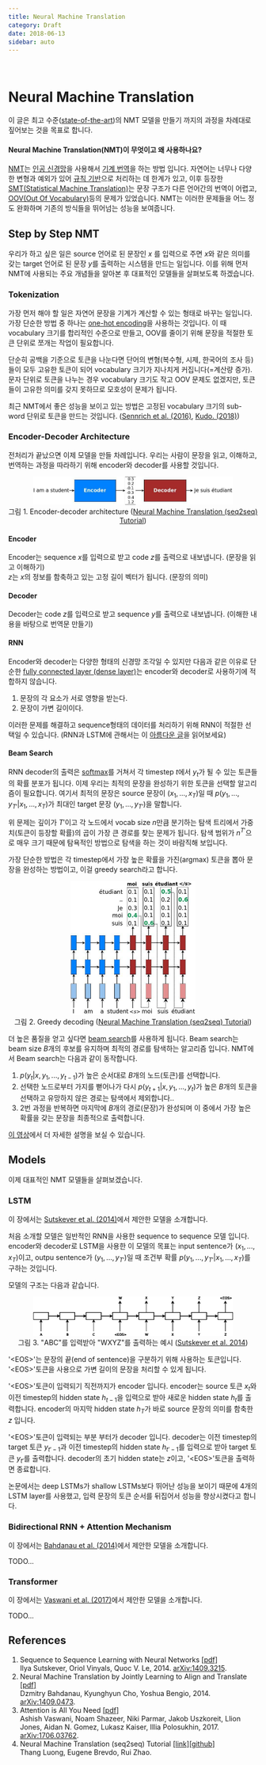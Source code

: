 ```yaml
---
title: Neural Machine Translation
category: Draft
date: 2018-06-13
sidebar: auto
---
```



<link rel="stylesheet" href="https://cdnjs.cloudflare.com/ajax/libs/KaTeX/0.5.1/katex.min.css">


&nbsp;

# Neural Machine Translation
이 글은 최고 수준([state-of-the-art](https://en.wikipedia.org/wiki/State_of_the_art))의 NMT 모델을 만들기 까지의 과정을 차례대로 짚어보는 것을 목표로 합니다.


#### Neural Machine Translation(NMT)이 무엇이고 왜 사용하나요?
[NMT](https://en.wikipedia.org/wiki/Neural_machine_translation)는 [인공 신경망](https://en.wikipedia.org/wiki/Artificial_neural_network)을 사용해서 [기계 번역](https://en.wikipedia.org/wiki/Machine_translation)을 하는 방법 입니다. 자연어는 너무나 다양한 변형과 예외가 있어 [규칙 기반](https://en.wikipedia.org/wiki/Machine_translation#Rule-based)으로 처리하는 데 한계가 있고, 이후 등장한 [SMT(Statistical Machine Translation)](https://en.wikipedia.org/wiki/Statistical_machine_translation#Challenges_with_statistical_machine_translation)는 문장 구조가 다른 언어간의 번역이 어렵고, [OOV(Out Of Vocabulary)](https://en.wikipedia.org/wiki/Statistical_machine_translation#Out_of_vocabulary_(OOV)_words)등의 문제가 있었습니다. NMT는 이러한 문제들을 어느 정도 완화하며 기존의 방식들을 뛰어넘는 성능을 보여줍니다.


## Step by Step NMT
우리가 하고 싶은 일은 source 언어로 된 문장인 $x$ 를 입력으로 주면 $x$와 같은 의미를 갖는 target 언어로 된 문장 $y$를 출력하는 시스템을 만드는 일입니다. 이를 위해 먼저 NMT에 사용되는 주요 개념들을 알아본 후 대표적인 모델들을 살펴보도록 하겠습니다.


### Tokenization
가장 먼저 해야 할 일은 자연어 문장을 기계가 계산할 수 있는 형태로 바꾸는 일입니다. 가장 단순한 방법 중 하나는 [one-hot encoding](https://developers.google.com/machine-learning/crash-course/glossary#one-hot_encoding)을 사용하는 것입니다. 이 때 vocabulary 크기를 합리적인 수준으로 만들고, OOV를 줄이기 위해 문장을 적절한 토큰 단위로 쪼개는 작업이 필요합니다.

단순히 공백을 기준으로 토큰을 나눈다면 단어의 변형(복수형, 시제, 한국어의 조사 등)들이 모두 고유한 토큰이 되어 vocabulary 크기가 지나치게 커집니다(=계산량 증가). 문자 단위로 토큰을 나누는 경우 vocabulary 크기도 작고 OOV 문제도 없겠지만, 토큰들이 고유한 의미를 갖지 못하므로 모호성이 문제가 됩니다.

최근 NMT에서 좋은 성능을 보이고 있는 방법은 고정된 vocabulary 크기의 sub-word 단위로 토큰을 만드는 것입니다. ([Sennrich et al. (2016)](http://www.aclweb.org/anthology/P16-1162), [Kudo. (2018)](https://arxiv.org/pdf/1804.10959.pdf))


### Encoder-Decoder Architecture
전처리가 끝났으면 이제 모델을 만들 차례입니다. 우리는 사람이 문장을 읽고, 이해하고, 번역하는 과정을 따라하기 위해 encoder와 decoder를 사용할 것입니다.

<center><img src="/images/nmt/encdec.jpg" width="80%" /></center>
<center>그림 1. Encoder-decoder architecture (<a href="https://www.tensorflow.org/tutorials/seq2seq#background_on_neural_machine_translation">Neural Machine Translation (seq2seq) Tutorial</a>)</center>



#### Encoder
Encoder는 sequence $x$를 입력으로 받고 code $z$를 출력으로 내보냅니다. (문장을 읽고 이해하기)  
$z$는 $x$의 정보를 함축하고 있는 고정 길이 벡터가 됩니다. (문장의 의미)


#### Decoder
Decoder는 code $z$를 입력으로 받고 sequence $y$를 출력으로 내보냅니다. (이해한 내용을 바탕으로 번역문 만들기)


#### RNN
Encoder와 decoder는 다양한 형태의 신경망 조각일 수 있지만 다음과 같은 이유로 단순한 [fully connected layer (dense layer)](https://developers.google.com/machine-learning/crash-course/glossary#fully_connected_layer)는 encoder와 decoder로 사용하기에 적합하지 않습니다.
1. 문장의 각 요소가 서로 영향을 받는다.
2. 문장이 가변 길이이다.

이러한 문제를 해결하고 sequence형태의 데이터를 처리하기 위해 RNN이 적절한 선택일 수 있습니다. (RNN과 LSTM에 관해서는 이 [아름다운 글](http://colah.github.io/posts/2015-08-Understanding-LSTMs/)을 읽어보세요)


#### Beam Search
RNN decoder의 출력은 [softmax](https://developers.google.com/machine-learning/crash-course/glossary#softmax)를 거쳐서 각 timestep $t$에서 $y_t$가 될 수 있는 토큰들의 확률 분포가 됩니다. 이제 우리는 최적의 문장을 완성하기 위한 토큰을 선택할 알고리즘이 필요합니다. 여기서 최적의 문장은 source 문장이 $(x_1, ... , x_T)$일 때 $p(y_1, ..., y_{T'}|x_1, ... , x_T)$가 최대인 target 문장 $(y_1, ... , y_{T'})$을 말합니다.

위 문제는 깊이가 $T'$이고 각 노드에서 vocab size $n$만큼 분기하는 탐색 트리에서 가중치(토큰이 등장할 확률)의 곱이 가장 큰 경로를 찾는 문제가 됩니다. 탐색 범위가 $n^{T'}$으로 매우 크기 때문에 탐욕적인 방법으로 탐색을 하는 것이 바람직해 보입니다.

가장 단순한 방법은 각 timestep에서 가장 높은 확률을 가진(argmax) 토큰을 뽑아 문장을 완성하는 방법이고, 이걸 greedy search라고 합니다.

<center><img src="/images/nmt/greedy.jpg" width="50%" /></center>
<center>그림 2. Greedy decoding (<a href="https://www.tensorflow.org/tutorials/seq2seq#inference_%E2%80%93_how_to_generate_translations">Neural Machine Translation (seq2seq) Tutorial</a>)</center>

더 높은 품질을 얻고 싶다면 [beam search](https://en.wikipedia.org/wiki/Beam_search)를 사용하게 됩니다. Beam search는 beam size $B$개의 후보를 유지하며 최적의 경로를 탐색하는 알고리즘 입니다. NMT에서 Beam search는 다음과 같이 동작합니다.


1. $p(y_t|x, y_1, ... , y_{t-1})$가 높은 순서대로 $B$개의 노드(토큰)를 선택합니다.
2. 선택한 노드로부터 가지를 뻗어나가 다시 $p(y_{t+1}|x, y_1, ... , y_t)$가 높은 $B$개의 토큰을 선택하고 유망하지 않은 경로는 탐색에서 제외합니다..
3. 2번 과정을 반복하면 마지막에 $B$개의 경로(문장)가 완성되며 이 중에서 가장 높은 확률을 갖는 문장을 최종적으로 출력합니다.

[이 영상](https://coursera.org/learn/nlp-sequence-models/lecture/4EtHZ/beam-search)에서 더 자세한 설명을 보실 수 있습니다.


## Models
이제 대표적인 NMT 모델들을 살펴보겠습니다.


### LSTM
이 장에서는 [Sutskever et al. (2014)](https://arxiv.org/pdf/1409.3215.pdf)에서 제안한 모델을 소개합니다.

처음 소개할 모델은 일반적인 RNN을 사용한 sequence to sequence 모델 입니다. encoder와 decoder로 LSTM을 사용한 이 모델의 목표는 input sentence가 $(x_1, ... , x_T)$이고, outpu sentence가 $(y_1, ... , y_{T'})$일 때 조건부 확률 $p(y_1, ... , y_{T'}|x_1, ... , x_T)$를 구하는 것입니다.

모델의 구조는 다음과 같습니다.

<center></center>
<center><img src="/images/nmt/seq2seq.png" width="80%" /></center>
<center>그림 3. "ABC"를 입력받아 "WXYZ"를 출력하는 예시 (<a href="https://arxiv.org/pdf/1409.3215.pdf">Sutskever et al. 2014</a>)</center>

'\<EOS\>'는 문장의 끝(end of sentence)을 구분하기 위해 사용하는 토큰입니다. '\<EOS\>'토큰을 사용으로 가변 길이의 문장을 처리할 수 있게 됩니다.

'\<EOS\>'토큰이 입력되기 직전까지가 encoder 입니다. encoder는 source 토큰 $x_t$와 이전 timestep의 hidden state $h_{t-1}$을 입력으로 받아 새로운 hidden state $h_t$를 출력합니다. encoder의 마지막 hidden state $h_T$가 바로 source 문장의 의미를 함축한 $z$ 입니다.

'\<EOS\>'토큰이 입력되는 부분 부터가 decoder 입니다. decoder는 이전 timestep의 target 토큰 $y_{t'-1}$과 이전 timestep의 hidden state $h_{t'-1}$를 입력으로 받아 target 토큰 $y_{t'}$를 출력합니다. decoder의 초기 hidden state는 $z$이고, '\<EOS\>'토큰을 출력하면 종료합니다.

논문에서는 deep LSTMs가 shallow LSTMs보다 뛰어난 성능을 보이기 때문에 4개의 LSTM layer를 사용했고, 입력 문장의 토큰 순서를 뒤집어서 성능을 향상시켰다고 합니다.


### Bidirectional RNN + Attention Mechanism
이 장에서는 [Bahdanau et al. (2014)](https://arxiv.org/pdf/1409.0473.pdf)에서 제안한 모델을 소개합니다.

TODO...

### Transformer
이 장에서는 [Vaswani et al. (2017)](https://arxiv.org/pdf/1706.03762.pdf)에서 제안한 모델을 소개합니다.

TODO...


## References
1. Sequence to Sequence Learning with Neural Networks [[pdf]](https://arxiv.org/pdf/1409.3215.pdf)  
   Ilya Sutskever, Oriol Vinyals, Quoc V. Le, 2014. [arXiv:1409.3215](https://arxiv.org/abs/1409.3215).
2. Neural Machine Translation by Jointly Learning to Align and Translate [[pdf]](https://arxiv.org/pdf/1409.0473.pdf)  
   Dzmitry Bahdanau, Kyunghyun Cho, Yoshua Bengio, 2014. [arXiv:1409.0473](https://arxiv.org/abs/1409.0473).
3. Attention is All You Need [[pdf]](https://arxiv.org/pdf/1706.03762.pdf)  
   Ashish Vaswani, Noam Shazeer, Niki Parmar, Jakob Uszkoreit, Llion Jones, Aidan N. Gomez, Lukasz Kaiser, Illia Polosukhin, 2017. [arXiv:1706.03762](https://arxiv.org/abs/1706.03762).
4. Neural Machine Translation (seq2seq) Tutorial [[link]](https://www.tensorflow.org/tutorials/seq2seq)[[github]](https://github.com/tensorflow/nmt/)  
   Thang Luong, Eugene Brevdo, Rui Zhao.
